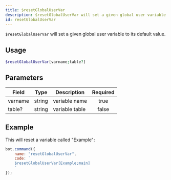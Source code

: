 ```yaml
---
title: $resetGlobalUserVar
description: $resetGlobalUserVar will set a given global user variable to its default value.
id: resetGlobalUserVar
---
```


`$resetGlobalUserVar` will set a given global user variable to its default value.

## Usage

```php
$resetGlobalUserVar[varname;table?]
```

## Parameters

| Field   | Type   | Description    | Required |
|---------|--------|----------------|:--------:|
| varname | string | variable name  |   true   |
| table?  | string | variable table |  false   |

## Example

This will reset a variable called "Example":

```javascript
bot.command({
    name: "resetGlobalUserVar",
    code: `
    $resetGlobalUserVar[Example;main]
    `
});
```